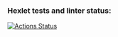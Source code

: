### Hexlet tests and linter status:
[![Actions Status](https://github.com/pppershin/layout-designer-project-lvl1/workflows/hexlet-check/badge.svg)](https://github.com/pppershin/layout-designer-project-lvl1/actions)